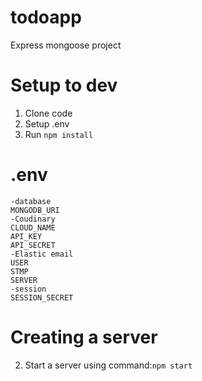 # todoapp
Express mongoose project

# Setup to dev
1. Clone code
2. Setup .env
3. Run <code>npm install</code>
# .env
```env
-database
MONGODB_URI
-Coudinary
CLOUD_NAME
API_KEY
API_SECRET
-Elastic email
USER
STMP
SERVER
-session
SESSION_SECRET
```
# Creating a server
2. Start a server using command:<code>npm start</code>
